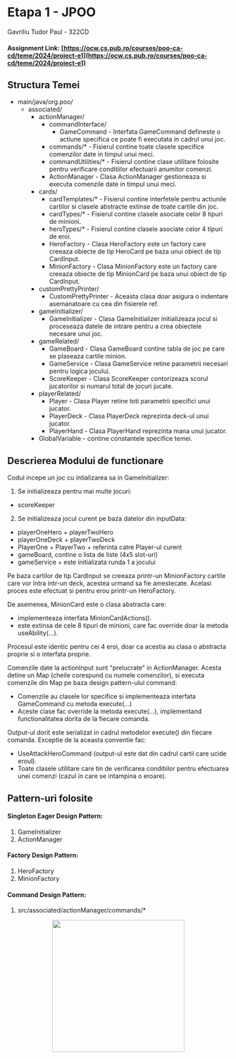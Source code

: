 

# Etapa 1 - JPOO
Gavriliu Tudor Paul - 322CD
#### Assignment Link: [https://ocw.cs.pub.ro/courses/poo-ca-cd/teme/2024/proiect-e1](https://ocw.cs.pub.ro/courses/poo-ca-cd/teme/2024/proiect-e1)

## Structura Temei

* main/java/org.poo/
    * associated/
        * actionManager/
            * commandInterface/
                * GameCommand - Interfata GameCommand defineste o actiune specifica ce poate fi executata in cadrul unui joc.
            * commands/* - Fisierul contine toate clasele specifice comenzilor date in timpul unui meci.
            * commandUtilities/* - Fisierul contine clase utilitare folosite pentru verificare conditiilor efectuarii anumitor comenzi.
            * ActionManager - Clasa ActionManager gestioneaza si executa comenzile date in timpul unui meci.
        * cards/
            * cardTemplates/* - Fisierul contine interfetele pentru actiunile cartilor si clasele abstracte extinse de toate cartile din joc.
            * cardTypes/* - Fisierul contine clasele asociate celor 8 tipuri de minioni.
            * heroTypes/* - Fisierul contine clasele asociate celor 4 tipuri de eroi.
            * HeroFactory - Clasa HeroFactory este un factory care creeaza obiecte de tip HeroCard pe baza unui obiect de tip CardInput.
            * MinionFactory - Clasa MinionFactory este un factory care creeaza obiecte de tip MinionCard pe baza unui obiect de tip CardInput.
        * customPrettyPrinter/
            * CustomPrettyPrinter - Aceasta clasa doar asigura o indentare asemanatoare cu cea din fisierele ref.
        * gameInitializer/
            * GameInitializer - Clasa GameInitializer initializeaza jocul si proceseaza datele de intrare pentru a crea obiectele necesare unui joc.
        * gameRelated/
            * GameBoard - Clasa GameBoard contine tabla de joc pe care se plaseaza cartile minion.
            * GameService - Clasa GameService retine parametrii necesari pentru logica jocului.
            * ScoreKeeper - Clasa ScoreKeeper contorizeaza scorul jucatorilor si numarul total de jocuri jucate.
        * playerRelated/
            * Player - Clasa Player retine toti parametrii specifici unui jucator.
            * PlayerDeck - Clasa PlayerDeck reprezinta deck-ul unui jucator.
            * PlayerHand - Clasa PlayerHand reprezinta mana unui jucator.
        * GlobalVariable - contine constantele specifice temei.

## Descrierea Modului de functionare

Codul incepe un joc cu intializarea sa in GameInitializer:
1. Se initializeaza pentru mai multe jocuri:
- scoreKeeper

2. Se initializeaza jocul curent pe baza datelor din inputData:
- playerOneHero + playerTwoHero
- playerOneDeck + playerTwoDeck
- PlayerOne + PlayerTwo + referinta catre Player-ul curent
- gameBoard, contine o lista de liste (4x5 slot-uri)
- gameService + este initializata runda 1 a jocului

Pe baza cartilor de tip CardInput se creeaza printr-un MinionFactory
cartile care vor intra intr-un deck, acestea urmand sa fie amestecate.
Acelasi proces este efectuat si pentru erou printr-un HeroFactory.

De asemenea, MinionCard este o clasa abstracta care:
- implementeaza interfata MinionCardActions().
- este extinsa de cele 8 tipuri de minioni, care fac override
  doar la metoda useAbility(...).

Procesul este identic pentru cei 4 eroi, doar ca acestia au clasa o
abstracta proprie si o interfata proprie.

Comenzile date la actionInput sunt "prelucrate" in ActionManager.
Acesta detine un Map (cheile corespund cu numele comenzilor),
si executa comenzile din Map pe baza design pattern-ului command:
- Comenzile au clasele lor specifice si implementeaza interfata GameCommand
  cu metoda execute(...)
- Aceste clase fac override la metoda execute(...),
  implementand functionalitatea dorita de la fiecare comanda.

Output-ul dorit este serializat in cadrul metodelor execute() din fiecare comanda.
Exceptie de la aceasta conventie fac:
- UseAttackHeroCommand (output-ul este dat din cadrul cartii care ucide eroul).
- Toate clasele utilitare care tin de verificarea conditiilor pentru efectuarea
  unei comenzi (cazul in care se intampina o eroare).

## Pattern-uri folosite
#### Singleton Eager Design Pattern:
1. GameInitializer
2. ActionManager

#### Factory Design Pattern:
1. HeroFactory
2. MinionFactory

#### Command Design Pattern:
1. src/associated/actionManager/commands/*

<div align="center"><img src="https://media1.tenor.com/m/aNAxmoSej-MAAAAd/dead-yukari.gif" width="300px"></div>